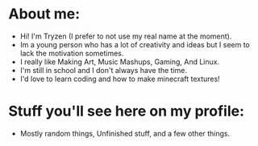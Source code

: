 # About me:
- Hi! I'm Tryzen (I prefer to not use my real name at the moment).
- Im a young person who has a lot of creativity and ideas but I seem to lack the motivation sometimes.
- I really like Making Art, Music Mashups, Gaming, And Linux.
- I'm still in school and I don't always have the time.
- I'd love to learn coding and how to make minecraft textures!

# Stuff you'll see here on my profile:
- Mostly random things, Unfinished stuff, and a few other things.
<!---
Tryzen-0/Tryzen-0 is a ✨ special ✨ repository because its `README.md` (this file) appears on your GitHub profile.
You can click the Preview link to take a look at your changes.
--->
